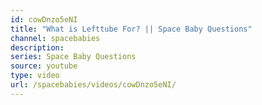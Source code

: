 ```yaml
---
id: cowDnzo5eNI
title: "What is Lefttube For? || Space Baby Questions"
channel: spacebabies
description:
series: Space Baby Questions
source: youtube
type: video
url: /spacebabies/videos/cowDnzo5eNI/
---
```

